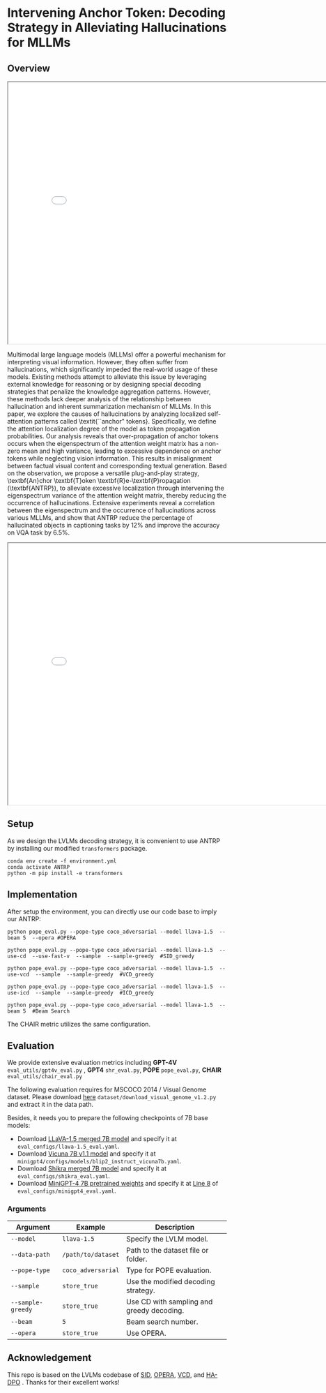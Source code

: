 # Intervening Anchor Token: Decoding Strategy in Alleviating Hallucinations for MLLMs


## Overview




<p align="center">
    <iframe src="./imgs/fig1.pdf" width="800px" height="600px"></iframe>
</p>

Multimodal large language models (MLLMs) offer a powerful mechanism for interpreting visual information. However, they often suffer from hallucinations, which significantly impeded the real-world usage of these models. Existing methods attempt to alleviate this issue by leveraging external knowledge for reasoning or by designing special decoding strategies that penalize the knowledge aggregation patterns. However, these methods lack deeper analysis of the relationship between hallucination and inherent summarization mechanism of MLLMs. In this paper, we explore the causes of hallucinations by analyzing localized self-attention patterns called \textit{``anchor" tokens}. Specifically, we define the attention localization degree of the model as token propagation probabilities. Our analysis reveals that over-propagation of anchor tokens occurs when the eigenspectrum of the attention weight matrix has a non-zero mean and high variance, leading to excessive dependence on anchor tokens while neglecting vision information. This results in misalignment between factual visual content and corresponding textual generation. Based on the observation, we propose a versatile plug-and-play strategy, \textbf{An}chor \textbf{T}oken \textbf{R}e-\textbf{P}ropagation (\textbf{ANTRP}), to alleviate excessive localization through intervening the eigenspectrum variance of the attention weight matrix, thereby reducing the occurrence of hallucinations. Extensive experiments reveal a correlation between the eigenspectrum and the occurrence of hallucinations across various MLLMs, and show that ANTRP reduce the percentage of hallucinated objects in captioning tasks by 12\% and improve the accuracy on VQA task by 6.5\%.


<p align="center">
    <iframe src="./imgs/fig2.pdf" width="800px" height="600px"></iframe>
</p>



## Setup
As we design the LVLMs decoding strategy, it is convenient to use ANTRP by installing our modified `transformers` package.
```
conda env create -f environment.yml
conda activate ANTRP
python -m pip install -e transformers
```
<!-- #### The implement of ANTRP are mainly in:
- `transformers/src/transformers/models/llama/modeling_llama.py`. -->

## Implementation
After setup the environment, you can directly use our code base to imply our ANTRP:


```
python pope_eval.py --pope-type coco_adversarial --model llava-1.5  --beam 5  --opera #OPERA

```

```
python pope_eval.py --pope-type coco_adversarial --model llava-1.5  --use-cd  --use-fast-v  --sample  --sample-greedy  #SID_greedy

```
```
python pope_eval.py --pope-type coco_adversarial --model llava-1.5  --use-vcd  --sample  --sample-greedy  #VCD_greedy

```
```
python pope_eval.py --pope-type coco_adversarial --model llava-1.5  --use-icd  --sample  --sample-greedy  #ICD_greedy

```
```
python pope_eval.py --pope-type coco_adversarial --model llava-1.5  --beam 5  #Beam Search

```

The CHAIR metric utilizes the same configuration.


## Evaluation

We provide extensive evaluation metrics including <b>GPT-4V</b> `eval_utils/gpt4v_eval.py` , <b>GPT4</b> `shr_eval.py`, <b>POPE</b> `pope_eval.py`, <b>CHAIR</b> `eval_utils/chair_eval.py`

The following evaluation requires for MSCOCO 2014 / Visual Genome dataset. Please download [here](https://cocodataset.org/#home)  `dataset/download_visual_genome_v1.2.py` and extract it in the data path.

Besides, it needs you to prepare the following checkpoints of 7B base models:

- Download [LLaVA-1.5 merged 7B model](https://huggingface.co/liuhaotian/llava-v1.5-7b) and specify it at `eval_configs/llava-1.5_eval.yaml`.
- Download [Vicuna 7B v1.1 model](https://github.com/lm-sys/FastChat) and specify it at `minigpt4/configs/models/blip2_instruct_vicuna7b.yaml`.
- Download [Shikra merged 7B model](https://github.com/shikras/shikra#checkpoint) and specify it at  `eval_configs/shikra_eval.yaml`.
- Download [MiniGPT-4 7B pretrained weights](https://drive.google.com/file/d/1RY9jV0dyqLX-o38LrumkKRh6Jtaop58R/view?usp=sharing) and specify it at [Line 8](https://github.com/shikiw/OPERA/blob/bf18aa9c409f28b31168b0f71ebf8457ae8063d5/eval_configs/minigpt4_eval.yaml#L8) of `eval_configs/minigpt4_eval.yaml`.

  
### Arguments

| Argument             | Example             | Description   |
| -------------------- | ------------------- | ------------- |
| `--model`    | `llava-1.5` | Specify the LVLM model. |
| `--data-path`     | `/path/to/dataset` | Path to the dataset file or folder. |
| `--pope-type`     | `coco_adversarial` | Type for POPE evaluation. |
| `--sample`        | `store_true` | Use the modified decoding strategy. |
| `--sample-greedy` | `store_true` | Use CD with sampling and greedy decoding. |
| `--beam`         | `5` | Beam search number. |
| `--opera`         | `store_true` | Use OPERA. |






## Acknowledgement
This repo is based on the LVLMs codebase of  [SID]([https://github.com/shikiw/OPERA](https://github.com/huofushuo/SID)), [OPERA](https://github.com/shikiw/OPERA), [VCD](https://github.com/DAMO-NLP-SG/VCD), and [HA-DPO](https://opendatalab.github.io/HA-DPO/) . Thanks for their excellent works!




